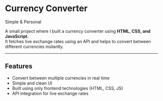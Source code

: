 # Currency Converter

Simple & Personal

A small project where I built a currency converter using **HTML, CSS, and JavaScript**.  
It fetches live exchange rates using an API and helps to convert between different currencies instantly.

---

## Features
- Convert between multiple currencies in real time
- Simple and clean UI
- Built using only frontend technologies (HTML, CSS, JS)
- API integration for live exchange rates
